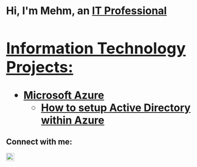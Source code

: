 <h1>Hi, I'm Mehm, an <a href="https://linkedin.com/in/mehmedalija-hacimic">IT Professional

<h2> Information Technology Projects:</h2>


- <b>Microsoft Azure</b>
  - [How to setup Active Directory within Azure](https://github.com/mehmhacimic/Active-Directory-Setup)


<h2>Connect with me:</h2>

[<img align="left" alt="Josh | LinkedIn" width="22px" src="https://cdn.jsdelivr.net/npm/simple-icons@v3/icons/linkedin.svg" />][linkedin]



[linkedin]: https://linkedin.com/in/mehmedalija-hacimic

